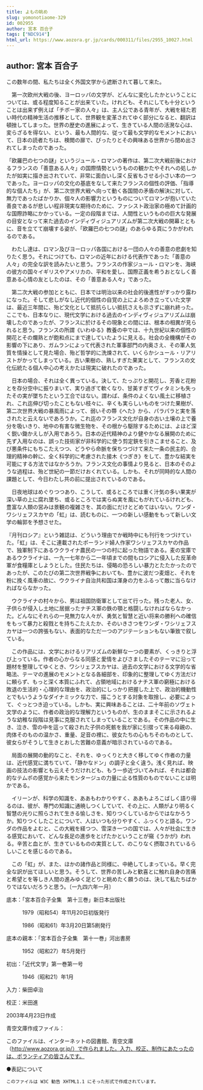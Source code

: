 ```yaml
---
title: よもの眺め
slug: yomonotiaome-329
id: 002955
author: 宮本 百合子
tags: ["NDC914"]
html_url: https://www.aozora.gr.jp/cards/000311/files/2955_10027.html
---
```


## author: 宮本 百合子

この数年の間、私たちは全く外国文学から遮断されて暮して来た。

　第一次欧州大戦の後、ヨーロッパの文学が、どんなに変化したかということについては、或る程度知ることが出来ていた。けれども、それにしても十分ということは出来ず例えば「チボー家の人々」は、主人公である青年が、大戦を経た若い時代の精神生活の推移として、世界観を変革されてゆく部分になると、翻訳は頓挫してしまった。世界の歴史の進展によって、生きている人間の活溌な心は、変らざるを得ない、という、最も人間的な、従って最も文学的なモメントにおいて、日本の読者たちは、検閲の扉で、ぴったりとその興味ある世界から閉め出されてしまったのであった。

「欧羅巴の七つの謎」というジュール・ロマンの著作は、第二次大戦前後におけるフランスの「善意ある人々」の国際情勢というものの観かたやそれへの処しかたが如実に描き出されていて、非常に面白いし深く反省もさせる小さい本の一つであった。ヨーロッパの文化の基底をなして来たフランスの個性の評価、「指導的な個人たち」が、第二次世界大戦へ向って動く各国間の矛盾の解決に対して、無力であったばかりか、個々人の影響力というものについてロマンが抱いていた善良であるが悲しい程非現実な期待のために、ファシスト政治家の極めて計画的な国際詐略にかかっている。一定の段階までは、人間性というものの巨大な発展の目安となって来た過去のインディヴィジュアリズムが第二次大戦の開幕とともに、音を立てて崩壊する姿が、「欧羅巴の七つの謎」のあらゆる頁にうかがわれるのである。

　わたし達は、ロマン及びヨーロッパ各国における一団の人々の善意の悲劇を知りたく思う。それにつけても、ロマンの近年における代表作であった「善意の人々」の完全な訳を読みたいと思う。フランスの作家ジュール・ロマンを、海峡の彼方の国々イギリスやアメリカの、平和を愛し、国際正義を希うおとなしく善意ある心情の友としたのは、その「善意ある人々」であった。

　第二次大戦の参加とともに、日本では明治以来の社会的後進性がすっかり露わになった。そして悲しがなし近代的個性の自覚の上によろめき立っていた文学は、最近三年間に、殆ど文化として抵抗らしい抵抗さえも示さずに崩れ終った。ここでも、日本なりに、現代文学における過去のインディヴィジュアリズムは崩壊したのであったが、フランスに於けるその現象との間には、根本の相異が見られると思う。フランスの所謂《いわゆる》教養の中では、十九世紀以来の個性の開花とその爛熟とが飽和点にまで達していたように見える。社会の全機構がその影響の下にあり、ガムランによって代表された軍事部門の内奥さえ、その軍人気質を情操として見た場合、殆ど哲学的に洗煉されて、いくらかシュール・リアリストがかってしまっている。古い果樹の、熟しすぎた果実として、フランスの文化伝統たる個人中心の考えかたは現実に破れたのであった。

　日本の場合、それは全く異っている。決して、たっぷりと開花し、芳香と花粉とを存分空中に振りまいて、実り過ぎて軟くなり、甘美すぎてヴィタミンも失ったその実が墜ちたという工合ではない。謂わば、条件のよくない風土に移植され、これ迄伸び切ったこともない枝々に、辛くも実らしいものをつけた果樹が、第二次世界大戦の暴風雨によって、弱いその蔕《へた》から、パラパラと実を落されたと云えないであろうか。これ迄のフランス文化が自身の古い土壌の上で養分を吸いきり、地中の有害な微生物を、その根から駆除するためには、よほど深く鋭い鋤かえしが入用であろう。日本の近代精神のより健やかなる展開のために先ず入用なのは、誤った技術家が非科学的に使う剪定鋏を引きこませること、及び悪条件にもちこたえつつ、どうやら命脈を保ちつづけて来た一条の民主的、合理的精神の幹に、全く科学的に考慮された接木《つぎき》をして、豊かな結実を可能にする方法ではなかろうか。フランス文化の事情より見ると、日本のそのような過程は、殆ど世紀の一節だけおくれている。しかも、それが同時的な人間の課題として、今日わたし共の前に提出されているのである。

　日夜地球はめぐりつつあり、こうして、或るところでは重く汁気の多い果実が深い草の上に腐れ墜ち、或るところでは実らぬ実を風にもがれているけれども、豊富な人類の営みは景観の複雑さを、其の面にだけとどめてはいない。ワンダ・ワシリェフスカヤの「虹」は、読むものに、一つの新しい感動をもって新しい文学の輪郭を予想させた。

『月刊ロシア』という雑誌は、どういう理由でか戦時中にも刊行をつづけていた。「虹」は、そこに連載されたポーランド婦人作家ワシリェフスカヤの作品で、独軍制下にあるウクライナ農民の一つの村に起った物語である。麦の宝庫であるウクライナは、一九一七年から二一年頃までの間もロシアに侵入した反革命軍が食糧庫としようとした。住民たちは、侵略の恐ろしい暴力とたたかったのであったが、このたびの第二次世界戦争においても、豊かに波だつ麦畑と、それを粉に挽く風車の故に、ウクライナ自治共和国は渾身の力をふるって敵に当らなければならなかった。

　ウクライナの村々から、男は祖国防衛軍として出て行った。残った老人、女、子供らが侵入し土地に居据ったナチス軍の鉄の顎と格闘しなければならなかった。どんなにそれらの一見無力な人々が、勇気と智慧と近い将来の勝利への確信をもって暴力と殺戮とを持ちこたえたか、そのいきさつをワンダ・ワシリェフスカヤは一つの誇張もない、表面的なただ一つのアジテーションもない筆致で叙している。

　この作品には、文学におけるリアリズムの新鮮な一つの要素が、くっきりと浮び上っている。作者の心からなる同感と愛情をよびさましたそのテーマに沿って題材を整理してゆくとき、ワシリェフスカヤは、過去の文学における文学的な省略法、テーマの進展のモメントとなる各細部を、印象的に整理してゆく方法だけに頼らず、もっと深く本質にふれて、占領地域におけるナチス軍の窮極における敗退の生活的・心理的な理由を、政治的にしっかり把握した上で、政治的機動性とでもいうようなダイナミックな力で、描こうとする対象を取捨し、必要によって、ぐっとつき迫っている。しかも、実に興味あることは、二十年前のソヴェト文学のように、作者の政治的な理解力というものが、生のままそこに示されるような幼稚な段階は見事に克服されてしまっていることである。その作品の中に生き、泣き、雪の中を這って殺された子供の死骸を我が家に引摺って来る母親の、肉体そのものの温かさ、重量、足音の裡に、彼女たちの心もちそのものとして、彼女らがそうして生きとおした苦難の意義が暗示されているのである。

　局面の展開の動的なこと、それを、ゆっくりと大きく移してゆく作者の力量は、近代感覚に満ちていて、「静かなドン」の調子と全く違う。浅く見れば、映画の技法の影響とも云えそうだけれども、もう一歩近づいてみれば、それは都会的なテムポの感覚から来たモンタージュの力量に止る性質のものでないことは明かである。

　イリーンが、科学の知識を、ああもわかりやすく、ああもよろこばしく語り得るのは、彼が、専門の知識に通暁しつくしていて、その上に、人類がより明るく智慧の光りに照らされて生きる愉しさを、知りつくしているからではなかろうか。知りつくしたことについて、人はいつも分りやすく、ふっくりと語る。ワンダの作品をよむと、この大戦を経つつ、雪深き一つの国では、人々が社会に生きる感覚において、どんな長足の進歩をとげたかということが窺《うかが》われる。辛苦と血とが、生きているものの実質として、のこりなく摂取されているらしいことを感じるのである。

　この「虹」が、また、ほかの諸作品と同様に、中絶してしまっている。早く完全な訳が出てほしいと思う。そうして、世界の苦しみと歓喜とに触れ自身の苦痛と希望とを等しき人間の進みゆく足どりと眺めたく願うのは、決して私たちばかりではないだろうと思う。〔一九四六年一月〕













底本：「宮本百合子全集　第十三巻」新日本出版社


　　　1979（昭和54）年11月20日初版発行

　　　1986（昭和61）年3月20日第5刷発行

底本の親本：「宮本百合子全集　第十一巻」河出書房

　　　1952（昭和27）年5月発行

初出：「近代文学」第一巻第一号

　　　1946（昭和21）年1月

入力：柴田卓治

校正：米田進

2003年4月23日作成

青空文庫作成ファイル：

このファイルは、インターネットの図書館、青空文庫（http://www.aozora.gr.jp/）で作られました。入力、校正、制作にあたったのは、ボランティアの皆さんです。











●表記について


	このファイルは W3C 勧告 XHTML1.1 にそった形式で作成されています。